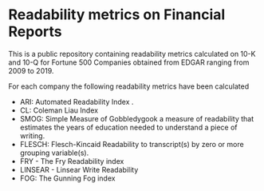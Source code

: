 # Readability metrics on Financial Reports

This is a public repository containing readability metrics calculated on 10-K and 10-Q for Fortune 500 Companies obtained from EDGAR ranging from 2009 to 2019. 

For each company the following readability metrics have been calculated 

* ARI: Automated Readability Index .
* CL: Coleman Liau Index 
* SMOG: Simple Measure of Gobbledygook a measure of readability that estimates the years of education needed to understand a piece of writing. 
* FLESCH:  Flesch-Kincaid Readability to transcript(s) by zero or more grouping variable(s).
* FRY - The Fry Readability index 
* LINSEAR - Linsear Write Readability 
* FOG: The Gunning Fog index
